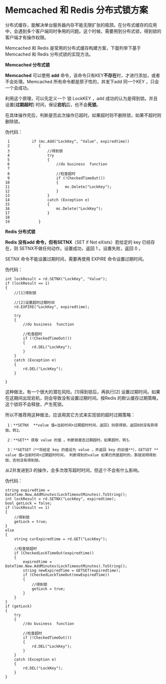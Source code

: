 # Memcached 和 Redis 分布式锁方案

分布式缓存，能解决单台服务器内存不能无限扩张的瓶颈。在分布式缓存的应用中，会遇到多个客户端同时争用的问题。这个时候，需要用到分布式锁，得到锁的客户端才有操作权限。

Memcached 和 Redis 是常用的分布式缓存构建方案，下面列举下基于Memcached 和 Redis 分布式锁的实现方法。

**Memcached 分布式锁**

**Memcached** 可以使用 **add** 命令，该命令只有KEY**不存在**时，才进行添加，或者不会处理。Memcached 所有命令都是原子性的，并发下add 同一个KEY ，只会一个会成功。

利用这个原理，可以先定义一个 锁 LockKEY ，add 成功的认为是得到锁。并且设置\[**过期超时**\] 时间，保证**宕机**后，也不会**死锁**。

在具体操作完后，判断是否此次操作已超时。如果超时则不删除锁，如果不超时则删除锁。

伪代码：

```
 1          if (mc.Add("LockKey", "Value", expiredtime))
 2             {
 3                 //得到锁
 4                 try
 5                 {
 6                     //do business  function
 7 
 8                     //检查超时
 9                     if (!CheckedTimeOut())
10                     {
11                         mc.Delete("LockKey");
12                     }
13                 }
14                 catch (Exception e)
15                 {
16                     mc.Delete("LockKey");
17                 }
18                
19             }
```

**Redis 分布式锁**

**Redis  **没有add 命令，但有**SETNX**（SET if Not eXists）若给定的 key 已经存在，则 SETNX不做任何动作。设置成功，返回 1 。设置失败，返回 0 。

SETNX 命令不能设置过期时间，需要再使用 EXPIRE 命令设置过期时间。

伪代码：

```
int lockResult = rd.SETNX("LockKey", "Value");
if (lockResult == 1)
{
    //[1]得到锁

    //[2]设置超时过期时间
    rd.EXPIRE("LockKey", expiredtime);

    try
    {
        //do business  function

        //检查超时
        if (!CheckedTimeOut())
        {
            rd.DEL("LockKey");
        }
    }
    catch (Exception e)
    {
        rd.DEL("LockKey");
    }

}
```

这种做法，有一个很大的潜在风险。\[1\]得到锁后，再执行\[2\] 设置过期时间。如果在这期间出现宕机，则会导致没有设置过期时间。按Redis 的默认缓存过期策略，这个锁将不会释放，产生死锁。

所以不推荐用这种做法，应该用其它方式来实现锁的超时过期策略：

```
 1：**SETNX  **value 值=当前时间+过期超时时间，返回1 则获得锁，返回0则没有获得锁。转2。

 2：**GET** 获取 value 的值 。判断锁是否过期超时。如果超时，转3。

 3：**GETSET（**将给定 key 的值设为 value ，并返回 key 的旧值**），GETSET ** value 值=当前时间+过期超时时间， 判断得到的value 如果仍然是超时的，那就说明得到锁，否则没有得到锁。
```

从2并发进到3 的操作，会多次改写超时时间，但这个不会有什么影响。

伪代码：

```
string expiredtime = DateTime.Now.AddMinutes(LockTimeoutMinutes).ToString();
int lockResult = rd.SETNX("LockKey", expiredtime);
bool getLock = false;
if (lockResult == 1)
{
    //得到锁
    getLock = true;
}
else
{
    string curExpiredtime = rd.GET("LockKey");
 
    //检查锁超时
    if (CheckedLockTimeOut(expiredtime))
    {
        expiredtime = DateTime.Now.AddMinutes(LockTimeoutMinutes).ToString();
        string newExpiredTime = GETSET(expiredtime);
        if (CheckedLockTimeOut(newExpiredTime))
        {
            //得到锁
            getLock = true;
        }
    }
}
if (getLock)
{
    try
    {
        //do business  function
 
        //检查超时
        if (!CheckedTimeOut())
        {
            rd.DEL("LockKey");
        }
    }
    catch (Exception e)
    {
        rd.DEL("LockKey");
    }
}
```



